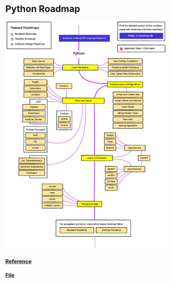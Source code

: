 # Python Roadmap

![Python Roadmap](./resources/python.jpg)

### [Reference](https://roadmap.sh/python)
### [File](./resources/python.pdf)
